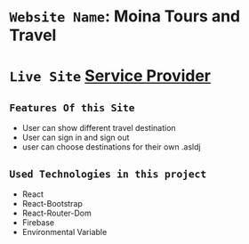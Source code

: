 # `Website Name`: Moina Tours and Travel
# `Live Site` [Service Provider](https://service-provider7.web.app/) 

## `Features Of this Site`
* User can show different travel destination
* User can sign in and sign out
* user can choose destinations for their own
.asldj

## `Used Technologies in this project`
* React
* React-Bootstrap
* React-Router-Dom
* Firebase
* Environmental Variable 
